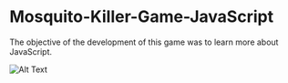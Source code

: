 # Mosquito-Killer-Game-JavaScript
The objective of the development of this game was to learn more about JavaScript.


![Alt Text](https://mackenzie365-my.sharepoint.com/:v:/g/personal/10923004983_mackenzista_com_br/EU5-5Q8h8IREi3SgDD79HGEBfiPm1TVQn21R0VVwRhgb0A?e=pdcLiy.mp4)
